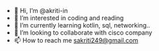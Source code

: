 - 👋 Hi, I’m @akriti-in
- 👀 I’m interested in coding and reading
- 🌱 I’m currently learning kotlin, sql, networking..
- 💞️ I’m looking to collaborate with cisco company
- 📫 How to reach me sakriti249@gmail.com

<!---
akriti-in/akriti-in is a ✨ special ✨ repository because its `README.md` (this file) appears on your GitHub profile.
You can click the Preview link to take a look at your changes.
--->
